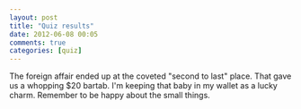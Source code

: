 ```yaml
---
layout: post
title: "Quiz results"
date: 2012-06-08 00:05
comments: true
categories: [quiz]
---
```

The foreign affair ended up at the coveted "second to last" place. That gave us a whopping $20 bartab. I'm keeping that baby in my wallet as a lucky charm. Remember to be happy about the small things.